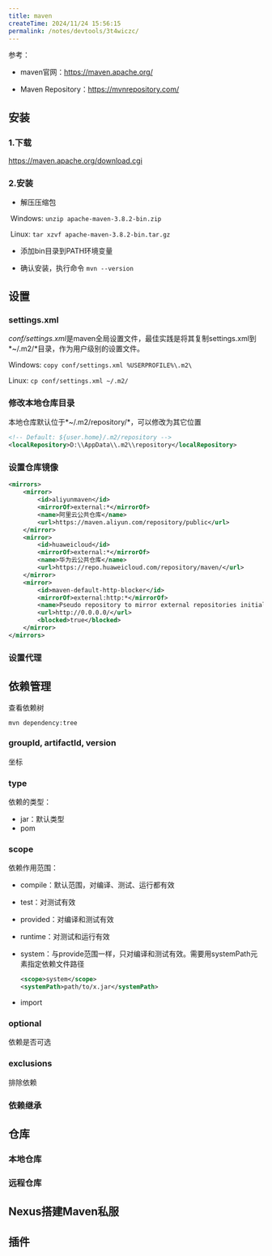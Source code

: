 ```yaml
---
title: maven
createTime: 2024/11/24 15:56:15
permalink: /notes/devtools/3t4wiczc/
---
```


参考：

- maven官网：https://maven.apache.org/

- Maven Repository：https://mvnrepository.com/

## 安装

### 1.下载

https://maven.apache.org/download.cgi

### 2.安装

- 解压压缩包

​	Windows: `unzip apache-maven-3.8.2-bin.zip`

​	Linux: `tar xzvf apache-maven-3.8.2-bin.tar.gz`

- 添加bin目录到PATH环境变量

- 确认安装，执行命令 `mvn --version`

## 设置

### settings.xml

*conf/settings.xml*是maven全局设置文件，最佳实践是将其复制settings.xml到*~/.m2/*目录，作为用户级别的设置文件。

Windows: `copy conf/settings.xml %USERPROFILE%\.m2\`

Linux: `cp conf/settings.xml ~/.m2/`

### 修改本地仓库目录

本地仓库默认位于*~/.m2/repository/*，可以修改为其它位置

```xml
<!-- Default: ${user.home}/.m2/repository -->
<localRepository>D:\\AppData\\.m2\\repository</localRepository>
```

### 设置仓库镜像

```xml
<mirrors>    
    <mirror>
        <id>aliyunmaven</id>
        <mirrorOf>external:*</mirrorOf>
        <name>阿里云公共仓库</name>
        <url>https://maven.aliyun.com/repository/public</url>
    </mirror>
    <mirror>
        <id>huaweicloud</id>
        <mirrorOf>external:*</mirrorOf>
        <name>华为云公共仓库</name>
        <url>https://repo.huaweicloud.com/repository/maven/</url>
    </mirror>
    <mirror>
        <id>maven-default-http-blocker</id>
        <mirrorOf>external:http:*</mirrorOf>
        <name>Pseudo repository to mirror external repositories initially using HTTP.</name>
        <url>http://0.0.0.0/</url>
        <blocked>true</blocked>
    </mirror>
</mirrors>
```

### 设置代理

## 依赖管理

查看依赖树

`mvn dependency:tree`

### groupId, artifactId, version

坐标

### type

依赖的类型：

+ jar：默认类型
+ pom

### scope

依赖作用范围：

+ compile：默认范围，对编译、测试、运行都有效

+ test：对测试有效

+ provided：对编译和测试有效

+ runtime：对测试和运行有效

+ system：与provide范围一样，只对编译和测试有效。需要用systemPath元素指定依赖文件路径 

  ```xml
  <scope>system</scope>
  <systemPath>path/to/x.jar</systemPath>
  ```
+ import


### optional

依赖是否可选

### exclusions

排除依赖

### 依赖继承

## 仓库

### 本地仓库

### 远程仓库



## Nexus搭建Maven私服



## 插件

